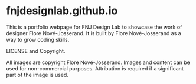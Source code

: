 # fnjdesignlab.github.io
This is a portfolio webpage for FNJ Design Lab to showcase the work of designer Flore Nové-Josserand.
It is built by Flore Nové-Josserand as a way to grow coding skills.

LICENSE and Copyright.

All images are copyright Flore Nové-Josserand. 
Images and content can be used for non-commercial purposes. Attribution is required if a significant part of the image is used.
